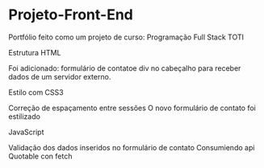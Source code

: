 # Projeto-Front-End

Portfólio feito como um projeto de curso:
Programação Full Stack 
TOTI


Estrutura HTML

  Foi adicionado:
  formulário de contatoe 
  div no cabeçalho para receber dados de um servidor externo.
  
Estilo com CSS3

  Correção de espaçamento entre sessões
  O novo formulário de contato foi estilizado
  
 JavaScript
 
  Validação dos dados inseridos no formulário de contato
  Consumiendo api Quotable con fetch
  
  
 

